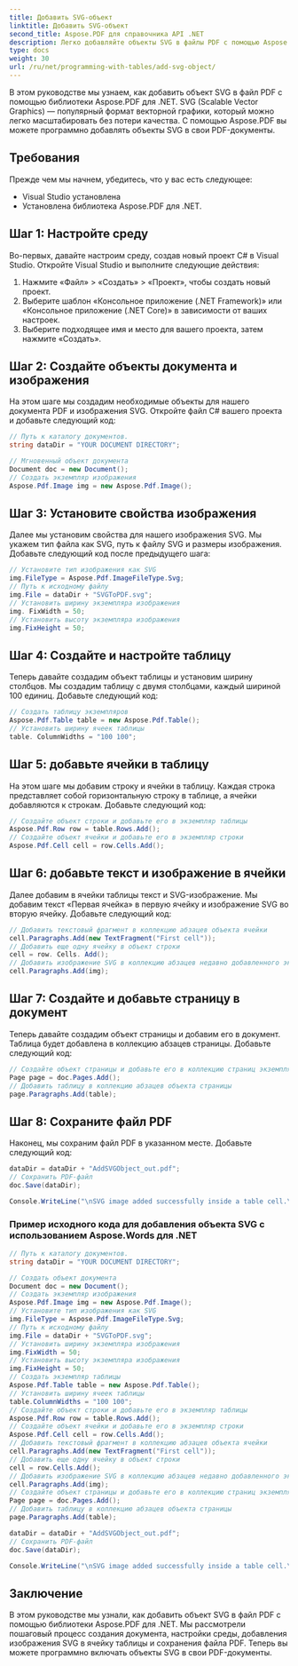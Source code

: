 ```yaml
---
title: Добавить SVG-объект
linktitle: Добавить SVG-объект
second_title: Aspose.PDF для справочника API .NET
description: Легко добавляйте объекты SVG в файлы PDF с помощью Aspose.PDF для .NET.
type: docs
weight: 30
url: /ru/net/programming-with-tables/add-svg-object/
---
```


В этом руководстве мы узнаем, как добавить объект SVG в файл PDF с помощью библиотеки Aspose.PDF для .NET. SVG (Scalable Vector Graphics) — популярный формат векторной графики, который можно легко масштабировать без потери качества. С помощью Aspose.PDF вы можете программно добавлять объекты SVG в свои PDF-документы.

## Требования

Прежде чем мы начнем, убедитесь, что у вас есть следующее:

- Visual Studio установлена
- Установлена библиотека Aspose.PDF для .NET.

## Шаг 1: Настройте среду

Во-первых, давайте настроим среду, создав новый проект C# в Visual Studio. Откройте Visual Studio и выполните следующие действия:

1. Нажмите «Файл» > «Создать» > «Проект», чтобы создать новый проект.
2. Выберите шаблон «Консольное приложение (.NET Framework)» или «Консольное приложение (.NET Core)» в зависимости от ваших настроек.
3. Выберите подходящее имя и место для вашего проекта, затем нажмите «Создать».

## Шаг 2: Создайте объекты документа и изображения

На этом шаге мы создадим необходимые объекты для нашего документа PDF и изображения SVG. Откройте файл C# вашего проекта и добавьте следующий код:

```csharp
// Путь к каталогу документов.
string dataDir = "YOUR DOCUMENT DIRECTORY";

// Мгновенный объект документа
Document doc = new Document();
// Создать экземпляр изображения
Aspose.Pdf.Image img = new Aspose.Pdf.Image();
```

## Шаг 3: Установите свойства изображения

Далее мы установим свойства для нашего изображения SVG. Мы укажем тип файла как SVG, путь к файлу SVG и размеры изображения. Добавьте следующий код после предыдущего шага:

```csharp
// Установите тип изображения как SVG
img.FileType = Aspose.Pdf.ImageFileType.Svg;
// Путь к исходному файлу
img.File = dataDir + "SVGToPDF.svg";
// Установить ширину экземпляра изображения
img. FixWidth = 50;
// Установить высоту экземпляра изображения
img.FixHeight = 50;
```

## Шаг 4: Создайте и настройте таблицу

Теперь давайте создадим объект таблицы и установим ширину столбцов. Мы создадим таблицу с двумя столбцами, каждый шириной 100 единиц. Добавьте следующий код:

```csharp
// Создать таблицу экземпляров
Aspose.Pdf.Table table = new Aspose.Pdf.Table();
// Установить ширину ячеек таблицы
table. ColumnWidths = "100 100";
```

## Шаг 5: добавьте ячейки в таблицу

На этом шаге мы добавим строку и ячейки в таблицу. Каждая строка представляет собой горизонтальную строку в таблице, а ячейки добавляются к строкам. Добавьте следующий код:

```csharp
// Создайте объект строки и добавьте его в экземпляр таблицы
Aspose.Pdf.Row row = table.Rows.Add();
// Создайте объект ячейки и добавьте его в экземпляр строки
Aspose.Pdf.Cell cell = row.Cells.Add();
```

## Шаг 6: добавьте текст и изображение в ячейки

Далее добавим в ячейки таблицы текст и SVG-изображение. Мы добавим текст «Первая ячейка» в первую ячейку и изображение SVG во вторую ячейку. Добавьте следующий код:

```csharp
// Добавить текстовый фрагмент в коллекцию абзацев объекта ячейки
cell.Paragraphs.Add(new TextFragment("First cell"));
// Добавить еще одну ячейку в объект строки
cell = row. Cells. Add();
// Добавить изображение SVG в коллекцию абзацев недавно добавленного экземпляра ячейки
cell.Paragraphs.Add(img);
```

## Шаг 7: Создайте и добавьте страницу в документ

Теперь давайте создадим объект страницы и добавим его в документ. Таблица будет добавлена в коллекцию абзацев страницы. Добавьте следующий код:

```csharp
// Создайте объект страницы и добавьте его в коллекцию страниц экземпляра документа
Page page = doc.Pages.Add();
// Добавить таблицу в коллекцию абзацев объекта страницы
page.Paragraphs.Add(table);
```

## Шаг 8: Сохраните файл PDF

Наконец, мы сохраним файл PDF в указанном месте. Добавьте следующий код:

```csharp
dataDir = dataDir + "AddSVGObject_out.pdf";
// Сохранить PDF-файл
doc.Save(dataDir);

Console.WriteLine("\nSVG image added successfully inside a table cell.\nFile saved at " + dataDir);
```

### Пример исходного кода для добавления объекта SVG с использованием Aspose.Words для .NET

```csharp
// Путь к каталогу документов.
string dataDir = "YOUR DOCUMENT DIRECTORY";

// Создать объект документа
Document doc = new Document();
// Создать экземпляр изображения
Aspose.Pdf.Image img = new Aspose.Pdf.Image();
// Установите тип изображения как SVG
img.FileType = Aspose.Pdf.ImageFileType.Svg;
// Путь к исходному файлу
img.File = dataDir + "SVGToPDF.svg";
// Установить ширину экземпляра изображения
img.FixWidth = 50;
// Установить высоту экземпляра изображения
img.FixHeight = 50;
// Создать экземпляр таблицы
Aspose.Pdf.Table table = new Aspose.Pdf.Table();
// Установить ширину ячеек таблицы
table.ColumnWidths = "100 100";
// Создайте объект строки и добавьте его в экземпляр таблицы
Aspose.Pdf.Row row = table.Rows.Add();
// Создайте объект ячейки и добавьте его в экземпляр строки
Aspose.Pdf.Cell cell = row.Cells.Add();
// Добавить текстовый фрагмент в коллекцию абзацев объекта ячейки
cell.Paragraphs.Add(new TextFragment("First cell"));
// Добавить еще одну ячейку в объект строки
cell = row.Cells.Add();
// Добавить изображение SVG в коллекцию абзацев недавно добавленного экземпляра ячейки
cell.Paragraphs.Add(img);
// Создайте объект страницы и добавьте его в коллекцию страниц экземпляра документа
Page page = doc.Pages.Add();
// Добавить таблицу в коллекцию абзацев объекта страницы
page.Paragraphs.Add(table);

dataDir = dataDir + "AddSVGObject_out.pdf";
// Сохранить PDF-файл
doc.Save(dataDir);

Console.WriteLine("\nSVG image added successfully inside a table cell.\nFile saved at " + dataDir);            
```

## Заключение

В этом руководстве мы узнали, как добавить объект SVG в файл PDF с помощью библиотеки Aspose.PDF для .NET. Мы рассмотрели пошаговый процесс создания документа, настройки среды, добавления изображения SVG в ячейку таблицы и сохранения файла PDF. Теперь вы можете программно включать объекты SVG в свои PDF-документы.
